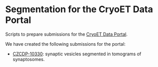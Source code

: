 # Segmentation for the CryoET Data Portal

Scripts to prepare submissions for the [CryoET Data Portal](https://cryoetdataportal.czscience.com).

We have created the following submissions for the portal:
- [CZCDP-10330](https://cryoetdataportal.czscience.com/depositions/10330): synaptic vesicles segmented in tomograms of synaptosomes.
